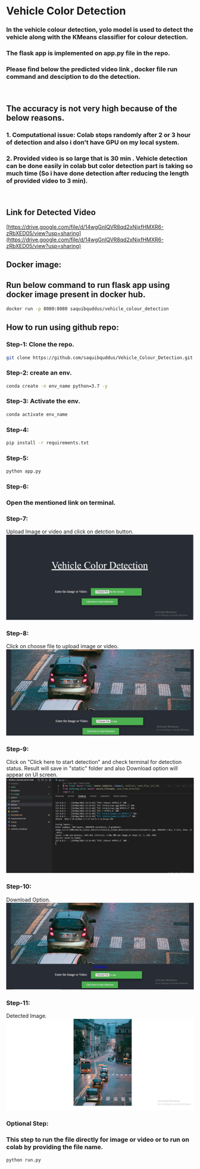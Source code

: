 # Vehicle Color Detection
### In the vehicle colour detection, yolo model is used to detect the vehicle along with the KMeans classifier for colour detection.


### The flask app is implemented on app.py file in the repo.
### Please find below the predicted video link , docker file run command and desciption to do the detection.

<br>

## The accuracy is not very high because of the below reasons.
### 1. Computational issue: Colab stops randomly after 2 or 3 hour of detection and also i don't have GPU on my local system.

### 2. Provided video is so large that is 30 min . Vehicle detection can be done easily in colab but color detection part is taking so much time (So i have done detection after reducing the length of provided video to 3 min).

<br>

## Link for Detected Video
[https://drive.google.com/file/d/14wgGnlQVR8qd2xNjxfHMXR6-zRbXED05/view?usp=sharing](https://drive.google.com/file/d/14wgGnlQVR8qd2xNjxfHMXR6-zRbXED05/view?usp=sharing)



## Docker image:
## Run below command to run flask app using docker image present in docker hub.

```bash
docker run -p 8080:8080 saquibquddus/vehicle_colour_detection
```

## How to run using github repo:

### Step-1: Clone the repo.
```bash
git clone https://github.com/saquibquddus/Vehicle_Colour_Detection.git
```
### Step-2: create an env.
```bash
conda create -n env_name python=3.7 -y
```
### Step-3: Activate the env.
```bash
conda activate env_name
```

### Step-4: 
```bash
pip install -r requirements.txt
```

### Step-5: 
```bash
python app.py
```

### Step-6: 
###  Open the mentioned link on terminal.

### Step-7: 
Upload Image or video and click on detction button. 
![UI Image](UI_Image/UI.JPG)

### Step-8: 
Click on choose file to upload image or video.
![Upload Image](UI_Image/Uploaded_img.JPG)

### Step-9: 
Click on "Click here to start detection" and check terminal for detection status.
Result will save in "static" folder and also Download option will appear on UI screen.
![Terminal Image](UI_Image/Terminal_Output.JPG)

### Step-10: 
Download Option.
![Download Image](UI_Image/Download_img.JPG)

### Step-11: 
Detected Image.
![Detected Image](UI_Image/Detected_img.JPG)


### Optional Step:
### This step to run the file directly for image or video or to run on colab by providing the file name.
```bash
python run.py
```


